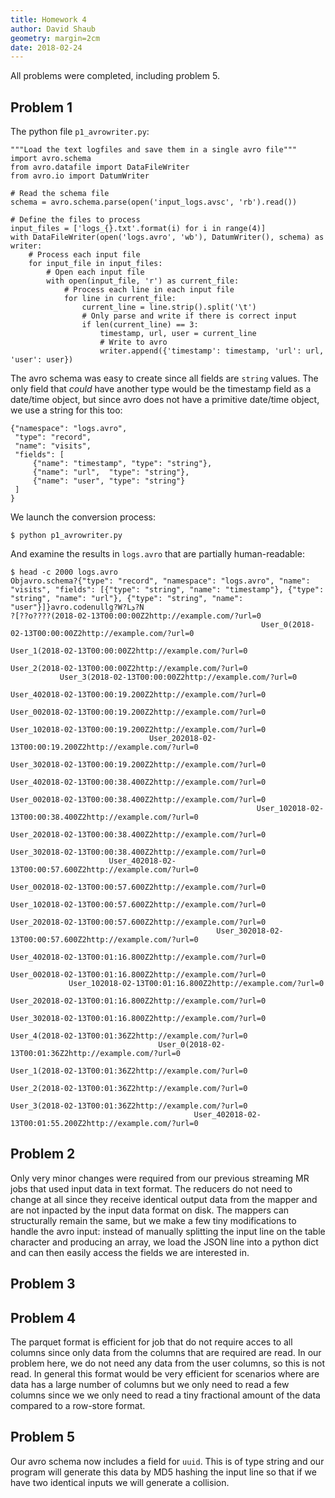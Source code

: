 ```yaml
---
title: Homework 4
author: David Shaub
geometry: margin=2cm
date: 2018-02-24
---
```


All problems were completed, including problem 5.

## Problem 1

The python file `p1_avrowriter.py`:
```
"""Load the text logfiles and save them in a single avro file"""
import avro.schema
from avro.datafile import DataFileWriter
from avro.io import DatumWriter

# Read the schema file
schema = avro.schema.parse(open('input_logs.avsc', 'rb').read())

# Define the files to process
input_files = ['logs_{}.txt'.format(i) for i in range(4)]
with DataFileWriter(open('logs.avro', 'wb'), DatumWriter(), schema) as writer:
    # Process each input file
    for input_file in input_files:
        # Open each input file
        with open(input_file, 'r') as current_file:
            # Process each line in each input file
            for line in current_file:
                current_line = line.strip().split('\t')
                # Only parse and write if there is correct input
                if len(current_line) == 3:
                    timestamp, url, user = current_line
                    # Write to avro
                    writer.append({'timestamp': timestamp, 'url': url, 'user': user})
```

The avro schema was easy to create since all fields are `string` values. The only field that *could* have another type would be the timestamp field as a date/time object, but since avro does not have a primitive date/time object, we use a string for this too:
```
{"namespace": "logs.avro",
 "type": "record",
 "name": "visits",
 "fields": [
     {"name": "timestamp", "type": "string"},
     {"name": "url",  "type": "string"},
     {"name": "user", "type": "string"}
 ]
}
```
We launch the conversion process:
```
$ python p1_avrowriter.py
```
And examine the results in `logs.avro` that are partially human-readable:
```
$ head -c 2000 logs.avro 
Objavro.schema?{"type": "record", "namespace": "logs.avro", "name": "visits", "fields": [{"type": "string", "name": "timestamp"}, {"type": "string", "name": "url"}, {"type": "string", "name": "user"}]}avro.codenullg?W?Lܕ?N
?[??o????(2018-02-13T00:00:00Z2http://example.com/?url=0
                                                        User_0(2018-02-13T00:00:00Z2http://example.com/?url=0
                                                                                                             User_1(2018-02-13T00:00:00Z2http://example.com/?url=0
                                                                                                                                                                  User_2(2018-02-13T00:00:00Z2http://example.com/?url=0
           User_3(2018-02-13T00:00:00Z2http://example.com/?url=0
                                                                User_402018-02-13T00:00:19.200Z2http://example.com/?url=0
                                                                                                                         User_002018-02-13T00:00:19.200Z2http://example.com/?url=0
                                                                                                                                                                                  User_102018-02-13T00:00:19.200Z2http://example.com/?url=0
                               User_202018-02-13T00:00:19.200Z2http://example.com/?url=0
                                                                                        User_302018-02-13T00:00:19.200Z2http://example.com/?url=0
                                                                                                                                                 User_402018-02-13T00:00:38.400Z2http://example.com/?url=0
                                                                                                                                                                                                          User_002018-02-13T00:00:38.400Z2http://example.com/?url=0
                                                       User_102018-02-13T00:00:38.400Z2http://example.com/?url=0
                                                                                                                User_202018-02-13T00:00:38.400Z2http://example.com/?url=0
                                                                                                                                                                         User_302018-02-13T00:00:38.400Z2http://example.com/?url=0
                      User_402018-02-13T00:00:57.600Z2http://example.com/?url=0
                                                                               User_002018-02-13T00:00:57.600Z2http://example.com/?url=0
                                                                                                                                        User_102018-02-13T00:00:57.600Z2http://example.com/?url=0
                                                                                                                                                                                                 User_202018-02-13T00:00:57.600Z2http://example.com/?url=0
                                              User_302018-02-13T00:00:57.600Z2http://example.com/?url=0
                                                                                                       User_402018-02-13T00:01:16.800Z2http://example.com/?url=0
                                                                                                                                                                User_002018-02-13T00:01:16.800Z2http://example.com/?url=0
             User_102018-02-13T00:01:16.800Z2http://example.com/?url=0
                                                                      User_202018-02-13T00:01:16.800Z2http://example.com/?url=0
                                                                                                                               User_302018-02-13T00:01:16.800Z2http://example.com/?url=0
                                                                                                                                                                                        User_4(2018-02-13T00:01:36Z2http://example.com/?url=0
                                 User_0(2018-02-13T00:01:36Z2http://example.com/?url=0
                                                                                      User_1(2018-02-13T00:01:36Z2http://example.com/?url=0
                                                                                                                                           User_2(2018-02-13T00:01:36Z2http://example.com/?url=0
                                                                                                                                                                                                User_3(2018-02-13T00:01:36Z2http://example.com/?url=0
                                         User_402018-02-13T00:01:55.200Z2http://example.com/?url=0
```

## Problem 2

Only very minor changes were required from our previous streaming MR jobs that used input data in text format. The reducers do not need to change at all since they receive identical output data from the mapper and are not inpacted by the input data format on disk. The mappers can structurally remain the same, but we make a few tiny modifications to handle the avro input: instead of manually splitting the input line on the table character and producing an array, we load the JSON line into a python dict and can then easily access the fields we are interested in.


## Problem 3

## Problem 4

The parquet format is efficient for job that do not require acces to all columns since only data from the columns that are required are read. In our problem here, we do not need any data from the user columns, so this is not read. In general this format would be very efficient for scenarios where are data has a large number of columns but we only need to read a few columns since we we only need to read a tiny fractional amount of the data compared to a row-store format.

## Problem 5

Our avro schema now includes a field for `uuid`. This is of type string and our program will generate this data by MD5 hashing the input line so that if we have two identical inputs we will generate a collision.

